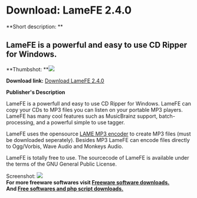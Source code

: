 # Download: LameFE 2.4.0

**Short description: **

## LameFE is a powerful and easy to use CD Ripper for Windows.

  
**Thumbshot: **![](http://www.freewarefiles.com/screenshot/lamefe_md.gif)   
  
**Download link:** [Download LameFE 2.4.0](http://freesoftwares.boysofts.com/LameFE_program_32924.html)  
  

**Publisher's Description**  
  

LameFE is a powerfull and easy to use CD Ripper for Windows. LameFE can copy
your CDs to MP3 files you can listen on your portable MP3 players. LameFE has
many cool features such as MusicBrainz support, batch-processing, and a
powerful simple to use tagger.

LameFE uses the opensource [LAME MP3
encoder](http://www.freewarefiles.com/program_6_81_23819.html) to create MP3
files (must be downloaded seperately). Besides MP3 LameFE can encode files
directly to Ogg/Vorbis, Wave Audio and Monkeys Audio.

LameFE is totally free to use. The sourcecode of LameFE is available under the
terms of the GNU General Public License.

  
  
Screenshot: ![](http://www.freewarefiles.com/screenshot/lamefe.gif)  
**For more freeware softwares visit [Freeware software downloads.](http://freesoftwares.boysofts.com/)**   
**And [Free softwares and php script downloads.](http://www.boysofts.com/)**

